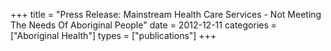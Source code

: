 +++
title = "Press Release: Mainstream Health Care Services - Not Meeting The Needs Of Aboriginal People"
date = 2012-12-11
categories = ["Aboriginal Health"]
types = ["publications"]
+++

